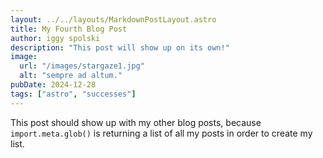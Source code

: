 ```yaml
---
layout: ../../layouts/MarkdownPostLayout.astro
title: My Fourth Blog Post
author: iggy spolski
description: "This post will show up on its own!"
image:
  url: "/images/stargaze1.jpg" 
  alt: "sempre ad altum." 
pubDate: 2024-12-28
tags: ["astro", "successes"]
---
```


This post should show up with my other blog posts, because `import.meta.glob()` is returning a list of all my posts in order to create my list.